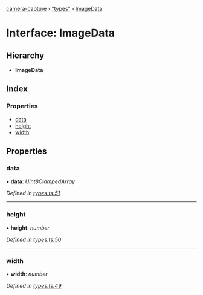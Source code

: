 [camera-capture](../README.md) › ["types"](../modules/_types_.md) › [ImageData](_types_.imagedata.md)

# Interface: ImageData

## Hierarchy

* **ImageData**

## Index

### Properties

* [data](_types_.imagedata.md#data)
* [height](_types_.imagedata.md#height)
* [width](_types_.imagedata.md#width)

## Properties

###  data

• **data**: *Uint8ClampedArray*

*Defined in [types.ts:51](https://github.com/cancerberoSgx/camera-capture/blob/8b5746d/camera-capture/src/types.ts#L51)*

___

###  height

• **height**: *number*

*Defined in [types.ts:50](https://github.com/cancerberoSgx/camera-capture/blob/8b5746d/camera-capture/src/types.ts#L50)*

___

###  width

• **width**: *number*

*Defined in [types.ts:49](https://github.com/cancerberoSgx/camera-capture/blob/8b5746d/camera-capture/src/types.ts#L49)*
